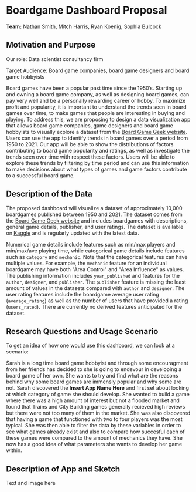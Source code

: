# Boardgame Dashboard Proposal
**Team:** Nathan Smith, Mitch Harris, Ryan Koenig, Sophia Bulcock 

## Motivation and Purpose
Our role: Data scientist consultancy firm

Target Audience: Board game companies, board game designers and board game hobbyists

Board games have been a popular past time since the 1950’s. Starting up and owning a board game company, as well as designing board games, can pay very well and be a personally rewarding career or hobby. To maximize profit and popularity, it is important to understand the trends seen in board games over time, to make games that people are interesting in buying and playing. To address this, we are proposing to design a data visualization app that allows board game companies, game designers and board game hobbyists to visually explore a dataset from the [Board Game Geek website](https://boardgamegeek.com/). Users can use the app to identify trends in board games over a period from 1950 to 2021. Our app will be able to show the distributions of factors contributing to board game popularity and ratings, as well as investigate the trends seen over time with respect these factors. Users will be able to explore these trends by filtering by time period and can use this information to make decisions about what types of games and game factors contribute to a successful board game. 

## Description of the Data
The proposed dashboard will visualize a dataset of approximately 10,000 boardgames published between 1950 and 2021. The dataset comes from the [Board Game Geek website](https://boardgamegeek.com/) and includes boardgames with descriptions, general game details, publisher, and user ratings. The dataset is available on [Kaggle](https://www.kaggle.com/mshepherd/board-games) and is regularly updated with the latest data.

Numerical game details include features such as min/max players and min/max/ave playing time, while categorical game details include features such as `category` and  `mechanic`. Note that the categorical features can have multiple values. For example, the `mechanic` feature for an individual boardgame may have both "Area Control" and "Area Influence" as values. The publishing information includes `year_published` and features for the `author`, `designer`, and `publisher`. The `publisher` feature is missing the least amount of values in the datasets compared with `author` and `designer`. The user rating features include the boardgame average user rating (`average_rating`) as well as the number of users that have provided a rating (`users_rated`).  There are currently no derived features anticipated for the dataset.

## Research Questions and Usage Scenario
To get an idea of how one would use this dashboard, we can look at a scenario:

Sarah is a long time board game hobbyist and through some encouragment from her friends has decided to she is going to endevour in developing a board game of her own. She wants to try and find what are the reasons behind why some board games are immensly popular and why some are not. Sarah discovered the **Insert App Name Here** and first set about looking at which category of game she should develop. She wanted to build a game where there was a high amount of interest but not a flooded market and found that Trains and City Building games generally recieved high reviews but there were not too many of them in the market. She was also discovered that having a game that functioned with two to four players was the most typical. She was then able to filter the data by these variables in order to see what games already exist and also to compare how succesful each of these games were compared to the amount of mechanics they have.  She now has a good idea of what parameters she wants to develop her game within.

## Description of App and Sketch
Text and image here
